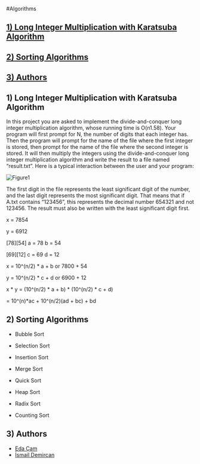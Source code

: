 #Algorithms
## [1) Long Integer Multiplication with Karatsuba Algorithm](https://github.com/ismaildemircann/Algorithms/blob/master/README.md#1-long-integer-multiplication-with-karatsuba-algorithm-1)
## [2) Sorting Algorithms](https://github.com/ismaildemircann/Algorithms/blob/master/README.md#2-sorting-algorithms-1)
## [3) Authors](https://github.com/ismaildemircann/Algorithms/blob/master/README.md#3-authors-1)

## 1) Long Integer Multiplication with Karatsuba Algorithm
In this project you are asked to implement the divide-and-conquer long integer multiplication algorithm, whose running time is O(n1.58).
Your program will first prompt for N, the number of digits that each integer has. Then the program will
prompt for the name of the file where the first integer is stored, then prompt for the name of the file
where the second integer is stored. It will then multiply the integers using the divide-and-conquer long
integer multiplication algorithm and write the result to a file named “result.txt”. Here is a typical
interaction between the user and your program:

![Figure1](https://github.com/ismaildemircann/Algorithms/blob/master/KaratsubaAlgorithm/images/Figure1.png)

The first digit in the file represents the least significant digit of the number, and the last digit represents
the most significant digit. That means that if A.txt contains “123456”, this represents the decimal number
654321 and not 123456. The result must also be written with the least significant digit first.



x = 7854

y = 6912
 
[78][54]
a = 78
 b = 54

[69][12]
c = 69
 d = 12

x = 10^(n/2) * a + b or 7800 + 54

y = 10^(n/2) * c + d or 6900 + 12

x * y = (10^(n/2) * a + b) * (10^(n/2) * c + d)

= 10^(n)*ac + 10^(n/2)(ad + bc) + bd


## 2) Sorting Algorithms

* Bubble Sort

* Selection Sort

* Insertion Sort

* Merge Sort

* Quick Sort

* Heap Sort

* Radix Sort

* Counting Sort

## 3) Authors
* [Eda Çam](https://github.com/edacaam)
* [İsmail Demircan](https://github.com/ismaildemircann)
